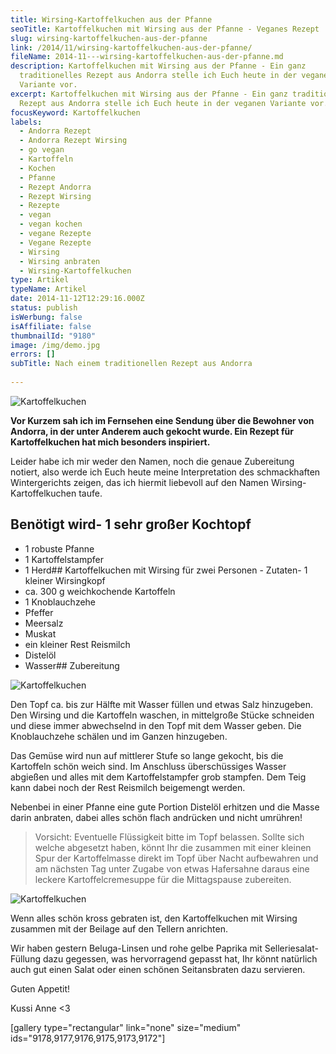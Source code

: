 ```yaml
---
title: Wirsing-Kartoffelkuchen aus der Pfanne
seoTitle: Kartoffelkuchen mit Wirsing aus der Pfanne - Veganes Rezept
slug: wirsing-kartoffelkuchen-aus-der-pfanne
link: /2014/11/wirsing-kartoffelkuchen-aus-der-pfanne/
fileName: 2014-11---wirsing-kartoffelkuchen-aus-der-pfanne.md
description: Kartoffelkuchen mit Wirsing aus der Pfanne - Ein ganz
  traditionelles Rezept aus Andorra stelle ich Euch heute in der veganen
  Variante vor.
excerpt: Kartoffelkuchen mit Wirsing aus der Pfanne - Ein ganz traditionelles
  Rezept aus Andorra stelle ich Euch heute in der veganen Variante vor.
focusKeyword: Kartoffelkuchen
labels:
  - Andorra Rezept
  - Andorra Rezept Wirsing
  - go vegan
  - Kartoffeln
  - Kochen
  - Pfanne
  - Rezept Andorra
  - Rezept Wirsing
  - Rezepte
  - vegan
  - vegan kochen
  - vegane Rezepte
  - Vegane Rezepte
  - Wirsing
  - Wirsing anbraten
  - Wirsing-Kartoffelkuchen
type: Artikel
typeName: Artikel
date: 2014-11-12T12:29:16.000Z
status: publish
isWerbung: false
isAffiliate: false
thumbnailId: "9180"
image: /img/demo.jpg
errors: []
subTitle: Nach einem traditionellen Rezept aus Andorra
  
---
```


![Kartoffelkuchen](http://cardamonchai.com/wp-content/uploads/2014/11/wirsing-kartoffelkuchen-16-640x427.jpg "[ ](https://www.flickr.com/photos/99929697@N07/)  Wirsing-Kartoffelkuchen")

**Vor Kurzem sah ich im Fernsehen eine Sendung über die Bewohner von Andorra, in
der unter Anderem auch gekocht wurde. Ein Rezept für Kartoffelkuchen hat mich
besonders inspiriert.**

Leider habe ich mir weder den Namen, noch die genaue Zubereitung notiert, also
werde ich Euch heute meine Interpretation des schmackhaften Wintergerichts
zeigen, das ich hiermit liebevoll auf den Namen Wirsing-Kartoffelkuchen taufe.

## Benötigt wird- 1 sehr großer Kochtopf

- 1 robuste Pfanne
- 1 Kartoffelstampfer
- 1 Herd## Kartoffelkuchen mit Wirsing für zwei Personen - Zutaten- 1 kleiner
  Wirsingkopf
- ca. 300 g weichkochende Kartoffeln
- 1 Knoblauchzehe
- Pfeffer
- Meersalz
- Muskat
- ein kleiner Rest Reismilch
- Distelöl
- Wasser## Zubereitung

![Kartoffelkuchen](http://cardamonchai.com/wp-content/uploads/2014/11/wirsing-kartoffelkuchen-640x427.jpg "[ ](https://www.flickr.com/photos/99929697@N07/)  Die Zutaten")

Den Topf ca. bis zur Hälfte mit Wasser füllen und etwas Salz hinzugeben. Den
Wirsing und die Kartoffeln waschen, in mittelgroße Stücke schneiden und diese
immer abwechselnd in den Topf mit dem Wasser geben. Die Knoblauchzehe schälen
und im Ganzen hinzugeben.

Das Gemüse wird nun auf mittlerer Stufe so lange gekocht, bis die Kartoffeln
schön weich sind. Im Anschluss überschüssiges Wasser abgießen und alles mit dem
Kartoffelstampfer grob stampfen. Dem Teig kann dabei noch der Rest Reismilch
beigemengt werden.

Nebenbei in einer Pfanne eine gute Portion Distelöl erhitzen und die Masse darin
anbraten, dabei alles schön flach andrücken und nicht umrühren!

> Vorsicht: Eventuelle Flüssigkeit bitte im Topf belassen. Sollte sich welche
> abgesetzt haben, könnt Ihr die zusammen mit einer kleinen Spur der
> Kartoffelmasse direkt im Topf über Nacht aufbewahren und am nächsten Tag unter
> Zugabe von etwas Hafersahne daraus eine leckere Kartoffelcremesuppe für die
> Mittagspause zubereiten.

![Kartoffelkuchen](http://cardamonchai.com/wp-content/uploads/2014/11/wirsing-kartoffelkuchen-5-640x427.jpg "[ ](https://www.flickr.com/photos/99929697@N07/)  Das Gemüse auf mittlerer Stufe kochen")

Wenn alles schön kross gebraten ist, den Kartoffelkuchen mit Wirsing zusammen
mit der Beilage auf den Tellern anrichten.

Wir haben gestern Beluga-Linsen und rohe gelbe Paprika mit Selleriesalat-Füllung
dazu gegessen, was hervorragend gepasst hat, Ihr könnt natürlich auch gut einen
Salat oder einen schönen Seitansbraten dazu servieren.

Guten Appetit!

Kussi Anne &lt;3

[gallery type="rectangular" link="none" size="medium"
ids="9178,9177,9176,9175,9173,9172"]

&nbsp;

&nbsp;

  